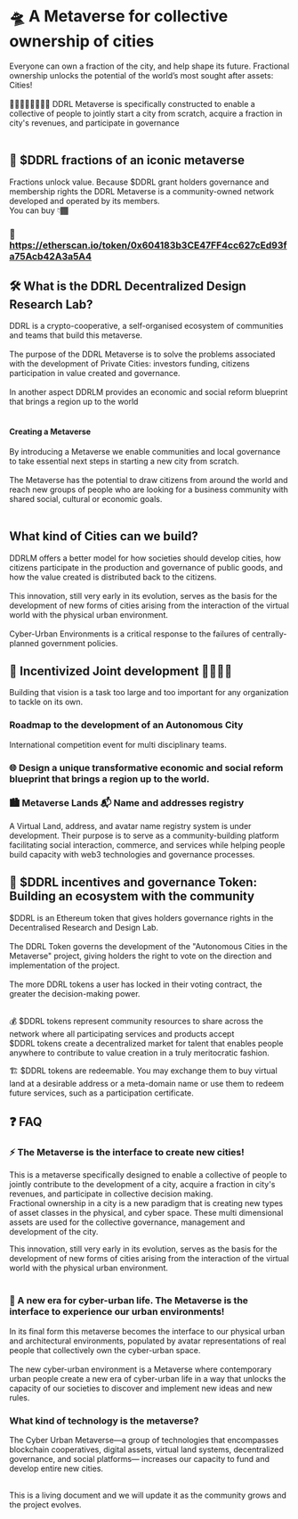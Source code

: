 # 🛸 A Metaverse for collective ownership of cities
Everyone can own a fraction of the city, and help shape its future. Fractional ownership unlocks the potential of the world’s most sought after assets: Cities!<br><br>
🏄🏽‍♂️⛹️‍♂️🚴🏿‍♀️ DDRL Metaverse is specifically constructed to enable a collective of people to jointly start a city from scratch, acquire a fraction in city's revenues, and participate in governance<br><br>

## 🚀 $DDRL fractions of an iconic metaverse
Fractions unlock value. Because $DDRL grant holders governance and membership rights the DDRL Metaverse is a community-owned network developed and operated by its members.<br>
You can buy  👇🏾
###  🏁 https://etherscan.io/token/0x604183b3CE47FF4cc627cEd93fa75Acb42A3a5A4

## 🛠 What is the DDRL Decentralized Design Research Lab?
DDRL is a crypto-cooperative, a self-organised ecosystem of communities and teams that build this metaverse. <br><br> The purpose of the DDRL Metaverse is to solve the problems associated with the development of Private Cities: investors funding, citizens participation in value created and  governance.<br><br> In another aspect DDRLM provides an economic and social reform blueprint that brings a region up to the world<br><br>
#### Creating a Metaverse
By introducing a Metaverse we enable communities and local governance to take essential next steps in starting a new city from scratch.<br><br> The Metaverse has the potential to draw citizens from around the world and reach new groups of people who are looking for a business community with shared social, cultural or economic goals.<br><br> 

## What kind of Cities can we build? 
DDRLM offers a better model for how societies should develop cities, how citizens participate in the production and governance of public goods, and how the value created is distributed back to the citizens. <br><br>This innovation, still very early in its evolution, serves as the basis for the development of new forms of cities arising from the interaction of the virtual world with the physical urban environment. <br><br>
Cyber-Urban Environments is a critical response to the failures of centrally-planned government policies. 

## 👫 Incentivized Joint development  👫👫👫👫
Building that vision is a task too large and too important for any organization to tackle on its own.<br>
### Roadmap to the development of an Autonomous City

International competition event for multi disciplinary teams.
### 🌐 Design a unique transformative economic and social reform blueprint that brings a region up to the world.

 
### 🏙 Metaverse Lands  📬 Name and addresses registry
A Virtual Land, address, and avatar name registry system is under development. Their purpose is to serve as a community-building platform facilitating social interaction, commerce, and services while helping people build capacity with web3 technologies and governance processes.


## 🚀 $DDRL incentives and governance Token: Building an ecosystem with the community
$DDRL is an Ethereum token that gives holders governance rights in the Decentralised Research and Design Lab.<br><br> The DDRL Token governs the development of the "Autonomous Cities in the Metaverse" project, giving holders the right to vote on the direction and implementation of the project.<br><br> The more DDRL tokens a user has locked in their voting contract, the greater the decision-making power. <br><br>


💰 $DDRL tokens represent community resources to share across the network where all participating services and products accept<br>
$DDRL tokens create a decentralized market for talent that enables people anywhere to contribute to value creation in a truly meritocratic fashion.<br>

🏗 $DDRL tokens are redeemable. You may exchange them to buy virtual land at a desirable address or a meta-domain name or use them to redeem future services, such as a participation certificate.<br>

## ❓ FAQ
### ⚡️ The Metaverse is the interface to create new cities!
This is a metaverse specifically designed to enable a collective of people to jointly contribute to the development of a city, acquire a fraction in city's revenues, and participate in collective decision making.<br>
Fractional ownership in a city is a new paradigm that is creating new types of asset classes in the physical, and cyber space. These multi dimensional assets are used for the collective governance, management and development of the city.<br>

This innovation, still very early in its evolution, serves as the basis for the development of new forms of cities arising from the interaction of the virtual world with the physical urban environment. <br><br>

### 💎 A new era for cyber-urban life. The Metaverse is the interface to experience our urban environments!
In its final form this metaverse becomes the interface to our physical urban and architectural environments, populated by avatar representations of real people that collectively own the cyber-urban space.<br><br>
The new cyber-urban environment is a Metaverse where contemporary urban people create a new era of cyber-urban life in a way that unlocks the capacity of our societies to discover and implement new ideas and new rules.<br>


###  What kind of technology is the metaverse?
The Cyber Urban Metaverse—a group of technologies that encompasses blockchain cooperatives, digital assets, virtual land systems, decentralized governance, and social platforms— increases our capacity to fund and develop entire new cities.<br><br>

This is a living document and we will update it as the community grows and the project evolves.<br>
